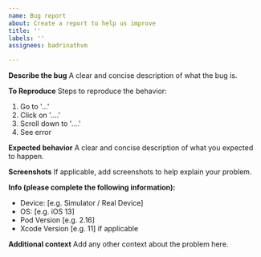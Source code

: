 ```yaml
---
name: Bug report
about: Create a report to help us improve
title: ''
labels: ''
assignees: badrinathvm

---
```


**Describe the bug**
A clear and concise description of what the bug is.

**To Reproduce**
Steps to reproduce the behavior:
1. Go to '...'
2. Click on '....'
3. Scroll down to '....'
4. See error

**Expected behavior**
A clear and concise description of what you expected to happen.

**Screenshots**
If applicable, add screenshots to help explain your problem.

**Info (please complete the following information):**
 - Device: [e.g. Simulator / Real Device]
 - OS: [e.g. iOS 13]
 - Pod Version [e.g. 2.16]
 - Xcode Version [e.g. 11] if applicable

**Additional context**
Add any other context about the problem here.
